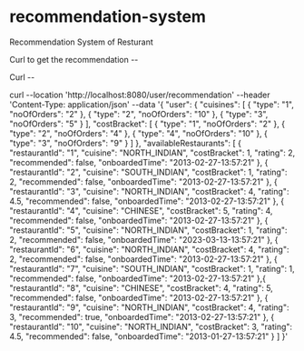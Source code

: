 # recommendation-system
Recommendation System of Resturant 

Curl to get the recommendation -- 


Curl --

curl --location 'http://localhost:8080/user/recommendation'
--header 'Content-Type: application/json'
--data '{ "user": { "cuisines": [ { "type": "1", "noOfOrders": "2" }, { "type": "2", "noOfOrders": "10" }, { "type": "3", "noOfOrders": "5" } ], "costBracket": [ { "type": "1", "noOfOrders": "2" }, { "type": "2", "noOfOrders": "4" }, { "type": "4", "noOfOrders": "10" }, { "type": "3", "noOfOrders": "9" } ] }, "availableRestaurants": [ { "restaurantId": "1", "cuisine": "NORTH_INDIAN", "costBracket": 1, "rating": 2, "recommended": false, "onboardedTime": "2013-02-27-13:57:21" }, { "restaurantId": "2", "cuisine": "SOUTH_INDIAN", "costBracket": 1, "rating": 2, "recommended": false, "onboardedTime": "2013-02-27-13:57:21" }, { "restaurantId": "3", "cuisine": "NORTH_INDIAN", "costBracket": 4, "rating": 4.5, "recommended": false, "onboardedTime": "2013-02-27-13:57:21" }, { "restaurantId": "4", "cuisine": "CHINESE", "costBracket": 5, "rating": 4, "recommended": false, "onboardedTime": "2013-02-27-13:57:21" }, { "restaurantId": "5", "cuisine": "NORTH_INDIAN", "costBracket": 1, "rating": 2, "recommended": false, "onboardedTime": "2023-03-13-13:57:21" }, { "restaurantId": "6", "cuisine": "NORTH_INDIAN", "costBracket": 4, "rating": 2, "recommended": false, "onboardedTime": "2013-02-27-13:57:21" }, { "restaurantId": "7", "cuisine": "SOUTH_INDIAN", "costBracket": 1, "rating": 1, "recommended": false, "onboardedTime": "2013-02-27-13:57:21" },{ "restaurantId": "8", "cuisine": "CHINESE", "costBracket": 4, "rating": 5, "recommended": false, "onboardedTime": "2013-02-27-13:57:21" }, { "restaurantId": "9", "cuisine": "NORTH_INDIAN", "costBracket": 4, "rating": 3, "recommended": true, "onboardedTime": "2013-02-27-13:57:21" }, { "restaurantId": "10", "cuisine": "NORTH_INDIAN", "costBracket": 3, "rating": 4.5, "recommended": false, "onboardedTime": "2013-01-27-13:57:21" } ] }'
